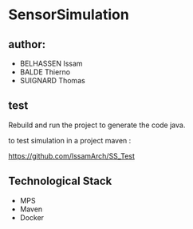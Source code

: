 # SensorSimulation

## author:

<ul>
    <li>BELHASSEN Issam</li>
    <li>BALDE Thierno</li>
    <li>SUIGNARD Thomas</li>
</ul>
      
## test

Rebuild and run the project to generate the code java.

to test simulation in a project maven :

https://github.com/IssamArch/SS_Test

## Technological Stack

<ul>
    <li>MPS</li>
    <li>Maven</li>
    <li>Docker</li>
</ul>



##

